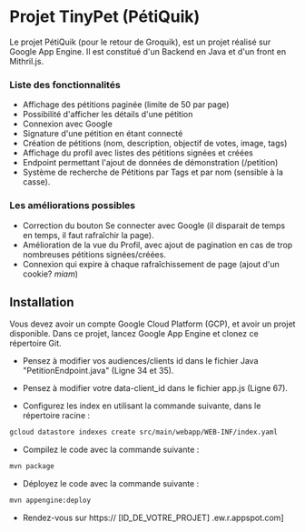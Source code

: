 
# Projet TinyPet (PétiQuik)

Le projet PétiQuik (pour le retour de Groquik), est un projet réalisé sur Google App Engine. Il est constitué d'un Backend en Java et d'un front en Mithril.js.

### Liste des fonctionnalités

- Affichage des pétitions paginée (limite de 50 par page)
- Possibilité d'afficher les détails d'une pétition
- Connexion avec Google
- Signature d'une pétition en étant connecté
- Création de pétitions (nom, description, objectif de votes, image, tags)
- Affichage du profil avec listes des pétitions signées et créées
- Endpoint permettant l'ajout de données de démonstration (/petition)
- Système de recherche de Pétitions par Tags et par nom (sensible à la casse).

### Les améliorations possibles

- Correction du bouton Se connecter avec Google (il disparait de temps en temps, il faut rafraîchir la page).
- Amélioration de la vue du Profil, avec ajout de pagination en cas de trop nombreuses pétitions signées/créées.
- Connexion qui expire à chaque rafraîchissement de page (ajout d'un cookie? _miam_)

## Installation
Vous devez avoir un compte Google Cloud Platform (GCP), et avoir un projet disponible.
Dans ce projet, lancez Google App Engine et clonez ce répertoire Git.

- Pensez à modifier vos audiences/clients id dans le fichier Java "PetitionEndpoint.java" (Ligne 34 et 35).

- Pensez à modifier votre data-client_id dans le fichier app.js (Ligne 67).

- Configurez les index en utilisant la commande suivante, dans le répertoire racine :
```bash
gcloud datastore indexes create src/main/webapp/WEB-INF/index.yaml
```

- Compilez le code avec la commande suivante :
```bash
mvn package
```

- Déployez le code avec la commande suivante :
```bash
mvn appengine:deploy
```

- Rendez-vous sur https:// [ID_DE_VOTRE_PROJET] .ew.r.appspot.com]